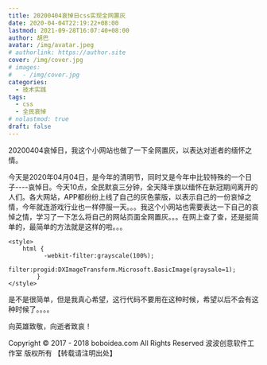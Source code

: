 ```yaml
---
title: 20200404哀悼日css实现全网置灰
date: 2020-04-04T22:19:22+08:00
lastmod: 2021-09-28T16:07:40+08:00
author: 胡巴
avatar: /img/avatar.jpeg
# authorlink: https://author.site
cover: /img/cover.jpg
# images:
#   - /img/cover.jpg
categories:
  - 技术实践
tags:
  - css
  - 全民哀悼
# nolastmod: true
draft: false
---
```


20200404哀悼日，我这个小网站也做了一下全网置灰，以表达对逝者的缅怀之情。

<!--more-->

今天是2020年04月04日，是今年的清明节，同时又是今年中比较特殊的一个日子----哀悼日。今天10点，全民默哀三分钟，全天降半旗以缅怀在新冠期间离开的人们。各大网站，APP都纷纷上线了自己的灰色蒙版，以表示自己的一份哀悼之情，今年就连游戏行业也一样停服一天。。。我这个小网站也需要表达一下自己的哀悼之情，学习了一下怎么将自己的网站页面全网置灰。。。在网上查了查，还是挺简单的，最简单的方法就是这样的啦。。。

```
<style>
    html {
		  -webkit-filter:grayscale(100%);
			filter:progid:DXImageTransform.Microsoft.BasicImage(graysale=1);
		}
</style>
```

是不是很简单，但是我真心希望，这行代码不要用在这种时候，希望以后不会有这种时候了。。。。

向英雄致敬，向逝者致哀！

<!--declare-declare-->

Copyright &copy; 2017 - 2018 boboidea.com All Rights Reserved 波波创意软件工作室 版权所有 【转载请注明出处】
